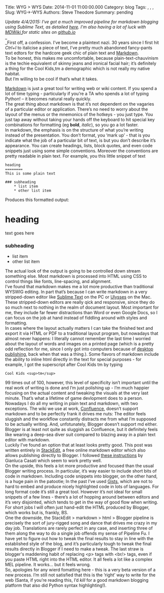 Title: WYG > WYS
Date: 2014-11-01 11:00:00.000
Category: blog
Tags: , , , 
Slug: WYG->-WYS
Authors: Steve Theodore
Summary: pending

_Update 4/4/2015:  I've got a much improved pipeline for markdown blogging using Sublime Text, as detailed [here](http://techartsurvival.blogspot.com/2015/03/markdown-wrapup.html).  I'm also having a lot of luck with [MDWiki ](http://dynalon.github.io/mdwiki/#!index.md)for static sites on [github.io](http://github.io/)_  
_  
_First off, a confession. I’ve become a plaintext nazi. 30 years since I first hit _Ctrl+I_ to italicise a piece of text, I’ve pretty much abandoned fancy-pants text edtors for the hardcore geek chic of plain text and [Markdown](http://daringfireball.net/projects/markdown/syntax).  
To be honest, this makes me uncomfortable, because plain-text-chauvinism is the techie equivalent of skinny jeans and ironical facial hair; it’s definitely a thing for the Cool Kids,tm a demographic which is not really my native habitat.  
 But I’m willing to be cool if that’s what it takes.  
  
  
  
[Markdown](http://daringfireball.net/projects/markdown/syntax) is just a great tool for writing web or wiki content. If you spend a lot of time typing - particularly if you’re a TA who spends a lot of typing Python! – it becomes natural really quickly.  
The great thing about markdown is that it’s not dependent on the vagaries of a particular editor or application. There’s no need to worry about the layout of the menus or the mnemonics of the hotkeys - you just type. You just tap away without taking your hands off the keyboard to hit special key combinations for formatting (eg **bold**, _italic_), so you go a lot faster.   
In markdown, the emphasis is on the structure of what you’re writing instead of the presentation. You don’t format, you ‘mark up’ - that is you indicate what the job of a particular bit of text, is but you don’t describe it’s appearance. You can create headings, lists, block quotes, and even code snippets just using some simple conventions. Moreover the conventions are pretty readable in plain text. For example, you this little snippet of text  

    
    
    heading  
    ========  
    This is some plain text  
      
    ### subheading  
        * list item  
        * other list item  
    

Produces this formatted output:  


# heading

text goes here  


### subheading

  * list item
  * other list item

The actual look of the output is going to be controlled down stream something else. Most markdown is processed into HTML using CSS to control things like fonts, line-spacing, and alignment.   
I’ve found that markdown makes me a lot more productive than traditional WYSWIG editing. In part that’s because I can write markdown in a very stripped-down editor like [Sublime Text](http://www.sublimetext.com/) on the PC or [Ulysses](http://www.ulyssesapp.com/) on the Mac. These stripped-down editors are really qick and responsive, since they do so much next to nothing in the realm of document layout. Most important for me, they include far fewer distractions than Word or even Google Docs, so I can focus on the job at hand instead of fiddling around with styles and formatting.   
In cases where the layout actually matters I can take the finished text and export it via HTML or PDF to a traditional layout program, but nowadays that almost never happens: I literally cannot remember the last time I worried about the layout of words and images on a printed page (which is a pretty odd reflection for me, since I only got into computers because of [desktop publishing](http://www.opticentre.net/FAQ/Desktop-publishing-%28DTP%29/History-of-Desktop-publishing/), back when that was a thing.). Some flavors of markdown include the ability to inline html directly in the text for special purposes - for example, I got the superscript after Cool Kids tm by typing  

    
    
    Cool Kids <sup>tm</sup>   
    

99 times out of 100, however, this level of specificity isn’t important until the real work of writing is done and I’m just polishing up - I’m much happier focusing on the actual content and tweaking the visuals at the very last minute. That’s what a lifetime of game devlopment does to a person.   
Nowadays I do all my writing in plain text and markdown, with two exceptions. The wiki we use at work, [Confluence](https://www.atlassian.com/software/confluence?_mid=2c4fae43fb6d045f4fbe6afdba94a6fe&gclid=Cj0KEQjwt7KiBRD9lOePpe_BhrgBEiQAHaS_19HAtXBp54afa2VUzVBDBXsvpGSZWav3m92wizJ8DZsaAtPB8P8HAQ), doesn’t support markdown and to be perfectly frank it drives me nuts: The editor feels sluggish and the workflow constantly distracts me from what I’m supposed to be actually writing. And, unfotunately, Blogger doesn’t support md either. Blogger is at least not quite as sluggish as Confluence, but it definitely feels like wearing a deep-sea diver suit compared to blazing away in a plain text editor with markdown.  
Luckily I’ve found an option that at least looks pretty good. This post was written entirely in [StackEdit](https://stackedit.io/), a free online markdown editor which also allows publishing directly to Blogger. I followed [these instructions](http://www.g14n.info/2013/12/how-to-use-markdown-to-edit-blogger.html) by Gianluca Casati which seem to work pretty well.   
On the upside, this feels a lot more productive and focused than the usual Blogger writing process. In particular, it’s way easier to include short bits of code in markdown. Including code snippets into blogger, on the other hand, is a huge pain in the patootie; In the past I’ve used [Gists](https://help.github.com/articles/about-gists/), which are not to hard to embed and produce nicely highlighted code in lots of languages. For long format code it’s still a great tool. However it’s not ideal for small snippets of a few lines - there’s a lot of hopping around between editors and it’s very disjointed, which tends to get in the way of good flow when writing. For short jobs I will often just hand-edit the HTML produced by Blogger, which works but is, frankly, BS.   
One the downside, the StackEdit &gt; markdown &gt; html &gt; Blogger pipeline is precisely the sort of jury-rigged song and dance that drives me crazy in my day job. Translations are rarely perfect in any case, and inserting three of them along the way to do a single job offends my sense of Pipeline Fu. I have yet to figure out how to tweak the final results to stay in line with the established style of the blog, and it’s particularly tough to tweak the final results directly in Blogger if I need to make a tweak. The last straw is blogger's maddening habit of replacing &lt;p&gt; tags with &lt;br/&gt; tags, even if you paste HTML right into the HTML editor.  It all feels a lot like a complex MEL pipeline. It works... but it feels wrong.  
So, apologies for any wierd fomatting here - this is a very beta version of a new process. I’m still not satisfied that this is the ‘right’ way to write for the web (Santa, if you’re reading this, I’d _kill_ for a good markdown blogging platform that also did Python syntax highlighting!).

